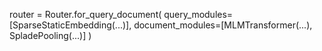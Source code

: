 router = Router.for_query_document(
    query_modules=[SparseStaticEmbedding(...)],
    document_modules=[MLMTransformer(...), SpladePooling(...)]
)